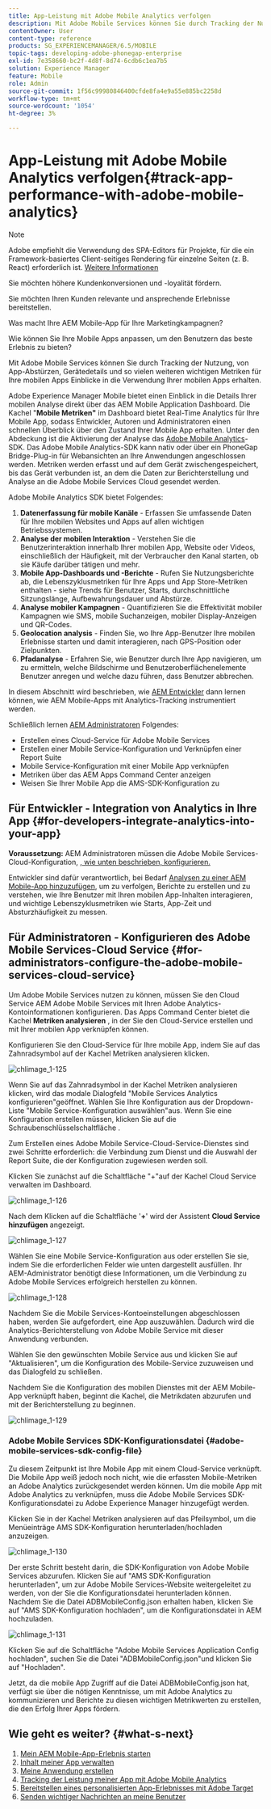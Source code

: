 ```yaml
---
title: App-Leistung mit Adobe Mobile Analytics verfolgen
description: Mit Adobe Mobile Services können Sie durch Tracking der Nutzung, von App-Abstürzen, Gerätedetails und so vielen weiteren wichtigen Metriken für Ihre mobilen Apps Einblicke in die Verwendung Ihrer mobilen Apps erhalten. Auf dieser Seite erfahren Sie mehr.
contentOwner: User
content-type: reference
products: SG_EXPERIENCEMANAGER/6.5/MOBILE
topic-tags: developing-adobe-phonegap-enterprise
exl-id: 7e358660-bc2f-4d8f-8d74-6cdb6c1ea7b5
solution: Experience Manager
feature: Mobile
role: Admin
source-git-commit: 1f56c99980846400cfde8fa4e9a55e885bc2258d
workflow-type: tm+mt
source-wordcount: '1054'
ht-degree: 3%

---
```


# App-Leistung mit Adobe Mobile Analytics verfolgen{#track-app-performance-with-adobe-mobile-analytics}

>[!NOTE]
>
>Adobe empfiehlt die Verwendung des SPA-Editors für Projekte, für die ein Framework-basiertes Client-seitiges Rendering für einzelne Seiten (z. B. React) erforderlich ist. [Weitere Informationen](/help/sites-developing/spa-overview.md)

Sie möchten höhere Kundenkonversionen und -loyalität fördern.

Sie möchten Ihren Kunden relevante und ansprechende Erlebnisse bereitstellen.

Was macht Ihre AEM Mobile-App für Ihre Marketingkampagnen?

Wie können Sie Ihre Mobile Apps anpassen, um den Benutzern das beste Erlebnis zu bieten?

Mit Adobe Mobile Services können Sie durch Tracking der Nutzung, von App-Abstürzen, Gerätedetails und so vielen weiteren wichtigen Metriken für Ihre mobilen Apps Einblicke in die Verwendung Ihrer mobilen Apps erhalten.

Adobe Experience Manager Mobile bietet einen Einblick in die Details Ihrer mobilen Analyse direkt über das AEM Mobile Application Dashboard. Die Kachel &quot;**Mobile Metriken&quot;** im Dashboard bietet Real-Time Analytics für Ihre Mobile App, sodass Entwickler, Autoren und Administratoren einen schnellen Überblick über den Zustand Ihrer Mobile App erhalten. Unter den Abdeckung ist die Aktivierung der Analyse das [Adobe Mobile Analytics](https://business.adobe.com/products/analytics/mobile-marketing.html)-SDK. Das Adobe Mobile Analytics-SDK kann nativ oder über ein PhoneGap Bridge-Plug-in für Webansichten an Ihre Anwendungen angeschlossen werden. Metriken werden erfasst und auf dem Gerät zwischengespeichert, bis das Gerät verbunden ist, an dem die Daten zur Berichterstellung und Analyse an die Adobe Mobile Services Cloud gesendet werden.

Adobe Mobile Analytics SDK bietet Folgendes:

1. **Datenerfassung für mobile Kanäle** - Erfassen Sie umfassende Daten für Ihre mobilen Websites und Apps auf allen wichtigen Betriebssystemen.
1. **Analyse der mobilen Interaktion** - Verstehen Sie die Benutzerinteraktion innerhalb Ihrer mobilen App, Website oder Videos, einschließlich der Häufigkeit, mit der Verbraucher den Kanal starten, ob sie Käufe darüber tätigen und mehr.
1. **Mobile App-Dashboards und -Berichte** - Rufen Sie Nutzungsberichte ab, die Lebenszyklusmetriken für Ihre Apps und App Store-Metriken enthalten - siehe Trends für Benutzer, Starts, durchschnittliche Sitzungslänge, Aufbewahrungsdauer und Abstürze.
1. **Analyse mobiler Kampagnen** - Quantifizieren Sie die Effektivität mobiler Kampagnen wie SMS, mobile Suchanzeigen, mobiler Display-Anzeigen und QR-Codes.
1. **Geolocation analysis** - Finden Sie, wo Ihre App-Benutzer Ihre mobilen Erlebnisse starten und damit interagieren, nach GPS-Position oder Zielpunkten.
1. **Pfadanalyse** - Erfahren Sie, wie Benutzer durch Ihre App navigieren, um zu ermitteln, welche Bildschirme und Benutzeroberflächenelemente Benutzer anregen und welche dazu führen, dass Benutzer abbrechen.

In diesem Abschnitt wird beschrieben, wie [AEM Entwickler](#developers) dann lernen können, wie AEM Mobile-Apps mit Analytics-Tracking instrumentiert werden.

Schließlich lernen [AEM Administratoren](#administrators) Folgendes:

* Erstellen eines Cloud-Service für Adobe Mobile Services
* Erstellen einer Mobile Service-Konfiguration und Verknüpfen einer Report Suite
* Mobile Service-Konfiguration mit einer Mobile App verknüpfen
* Metriken über das AEM Apps Command Center anzeigen
* Weisen Sie Ihrer Mobile App die AMS-SDK-Konfiguration zu

## Für Entwickler - Integration von Analytics in Ihre App {#for-developers-integrate-analytics-into-your-app}

**Voraussetzung:** AEM Administratoren müssen die Adobe Mobile Services-Cloud-Konfiguration, [, wie unten beschrieben, konfigurieren.](#amscloudserviceconfig)

Entwickler sind dafür verantwortlich, bei Bedarf [Analysen zu einer AEM Mobile-App hinzuzufügen](/help/mobile/phonegap-add-analytics-to-apps.md), um zu verfolgen, Berichte zu erstellen und zu verstehen, wie Ihre Benutzer mit Ihren mobilen App-Inhalten interagieren, und wichtige Lebenszyklusmetriken wie Starts, App-Zeit und Absturzhäufigkeit zu messen.

## Für Administratoren - Konfigurieren des Adobe Mobile Services-Cloud Service {#for-administrators-configure-the-adobe-mobile-services-cloud-service}

Um Adobe Mobile Services nutzen zu können, müssen Sie den Cloud Service AEM Adobe Mobile Services mit Ihren Adobe Analytics-Kontoinformationen konfigurieren. Das Apps Command Center bietet die Kachel **Metriken analysieren** , in der Sie den Cloud-Service erstellen und mit Ihrer mobilen App verknüpfen können.

Konfigurieren Sie den Cloud-Service für Ihre mobile App, indem Sie auf das Zahnradsymbol auf der Kachel Metriken analysieren klicken.

![chlimage_1-125](assets/chlimage_1-125.png)

Wenn Sie auf das Zahnradsymbol in der Kachel Metriken analysieren klicken, wird das modale Dialogfeld &quot;Mobile Services Analytics konfigurieren&quot;geöffnet. Wählen Sie Ihre Konfiguration aus der Dropdown-Liste &quot;Mobile Service-Konfiguration auswählen&quot;aus. Wenn Sie eine Konfiguration erstellen müssen, klicken Sie auf die Schraubenschlüsselschaltfläche .

Zum Erstellen eines Adobe Mobile Service-Cloud-Service-Dienstes sind zwei Schritte erforderlich: die Verbindung zum Dienst und die Auswahl der Report Suite, die der Konfiguration zugewiesen werden soll.

Klicken Sie zunächst auf die Schaltfläche &quot;+&quot;auf der Kachel Cloud Service verwalten im Dashboard.

![chlimage_1-126](assets/chlimage_1-126.png)

Nach dem Klicken auf die Schaltfläche &#39;**+**&#39; wird der Assistent **Cloud Service hinzufügen** angezeigt.

![chlimage_1-127](assets/chlimage_1-127.png)

Wählen Sie eine Mobile Service-Konfiguration aus oder erstellen Sie sie, indem Sie die erforderlichen Felder wie unten dargestellt ausfüllen. Ihr AEM-Administrator benötigt diese Informationen, um die Verbindung zu Adobe Mobile Services erfolgreich herstellen zu können.

![chlimage_1-128](assets/chlimage_1-128.png)

Nachdem Sie die Mobile Services-Kontoeinstellungen abgeschlossen haben, werden Sie aufgefordert, eine App auszuwählen. Dadurch wird die Analytics-Berichterstellung von Adobe Mobile Service mit dieser Anwendung verbunden.

Wählen Sie den gewünschten Mobile Service aus und klicken Sie auf &quot;Aktualisieren&quot;, um die Konfiguration des Mobile-Service zuzuweisen und das Dialogfeld zu schließen.

Nachdem Sie die Konfiguration des mobilen Dienstes mit der AEM Mobile-App verknüpft haben, beginnt die Kachel, die Metrikdaten abzurufen und mit der Berichterstellung zu beginnen.

![chlimage_1-129](assets/chlimage_1-129.png)

### Adobe Mobile Services SDK-Konfigurationsdatei {#adobe-mobile-services-sdk-config-file}

Zu diesem Zeitpunkt ist Ihre Mobile App mit einem Cloud-Service verknüpft. Die Mobile App weiß jedoch noch nicht, wie die erfassten Mobile-Metriken an Adobe Analytics zurückgesendet werden können. Um die mobile App mit Adobe Analytics zu verknüpfen, muss die Adobe Mobile Services SDK-Konfigurationsdatei zu Adobe Experience Manager hinzugefügt werden.

Klicken Sie in der Kachel Metriken analysieren auf das Pfeilsymbol, um die Menüeinträge AMS SDK-Konfiguration herunterladen/hochladen anzuzeigen.

![chlimage_1-130](assets/chlimage_1-130.png)

Der erste Schritt besteht darin, die SDK-Konfiguration von Adobe Mobile Services abzurufen. Klicken Sie auf &quot;AMS SDK-Konfiguration herunterladen&quot;, um zur Adobe Mobile Services-Website weitergeleitet zu werden, von der Sie die Konfigurationsdatei herunterladen können. Nachdem Sie die Datei ADBMobileConfig.json erhalten haben, klicken Sie auf &quot;AMS SDK-Konfiguration hochladen&quot;, um die Konfigurationsdatei in AEM hochzuladen.

![chlimage_1-131](assets/chlimage_1-131.png)

Klicken Sie auf die Schaltfläche &quot;Adobe Mobile Services Application Config hochladen&quot;, suchen Sie die Datei &quot;ADBMobileConfig.json&quot;und klicken Sie auf &quot;Hochladen&quot;.

Jetzt, da die mobile App Zugriff auf die Datei ADBMobileConfig.json hat, verfügt sie über die nötigen Kenntnisse, um mit Adobe Analytics zu kommunizieren und Berichte zu diesen wichtigen Metrikwerten zu erstellen, die den Erfolg Ihrer Apps fördern.

## Wie geht es weiter? {#what-s-next}

1. [Mein AEM Mobile-App-Erlebnis starten](/help/mobile/starting-aem-phonegap-app.md)
1. [Inhalt meiner App verwalten](/help/mobile/phonegap-manage-app-content.md)
1. [Meine Anwendung erstellen](/help/mobile/building-app-mobile-phonegap.md)
1. [Tracking der Leistung meiner App mit Adobe Mobile Analytics](/help/mobile/phonegap-intro-to-app-analytics.md)
1. [Bereitstellen eines personalisierten App-Erlebnisses mit Adobe Target](/help/mobile/phonegap-aem-mobile-content-personalization.md)
1. [Senden wichtiger Nachrichten an meine Benutzer](/help/mobile/phonegap-push-notifications.md)
